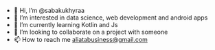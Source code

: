 - 👋 Hi, I’m @sabakukhyraa
- 👀 I’m interested in data science, web development and android apps 
- 🌱 I’m currently learning Kotlin and Js
- 💞️ I’m looking to collaborate on a project with someone
- 📫 How to reach me aliatabusiness@gmail.com

<!---
sabakukhyraa/sabakukhyraa is a ✨ special ✨ repository because its `README.md` (this file) appears on your GitHub profile.
You can click the Preview link to take a look at your changes.
--->
